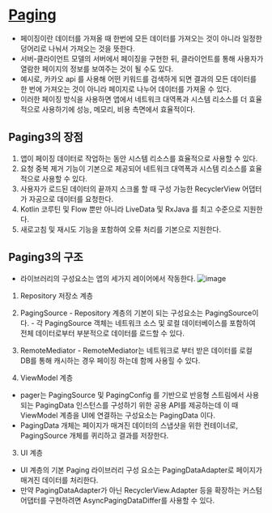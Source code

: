 # [Paging](https://developer.android.com/topic/libraries/architecture/paging/v3-overview?hl=ko)
- 페이징이란 데이터를 가져올 때 한번에 모든 데이터를 가져오는 것이 아니라 일정한 덩어리로 나눠서 가져오는 것을 뜻한다.
- 서버-클라이언트 모델의 서버에서 페이징을 구현한 뒤, 클라이언트를 통해 사용자가 열람한 페이지의 정보를 보여주는 것이 될 수도 있다.
- 예시로, 카카오 api 를 사용해 어떤 키워드를 검색하게 되면 결과의 모든 데이터를 한 번에 가져오는 것이 아니라 페이지로 나누어 데이터를 가져올 수 있다.
- 이러한 페이징 방식을 사용하면 앱에서 네트워크 대역폭과 시스템 리소스를 더 효율적으로 사용하기에 성능, 메모리, 비용 측면에서 효율적이다.

## Paging3의 장점
1. 앱이 페이징 데이터로 작업하는 동안 시스템 리소스를 효율적으로 사용할 수 있다.
2. 요청 중복 제거 기능이 기본으로 제공되어 네트워크 대역폭과 시스템 리소스를 효율적으로 사용할 수 있다.
2. 사용자가 로드된 데이터의 끝까지 스크롤 할 때 구성 가능한 RecyclerView 어댑터가 자공으로 데이터를 요청한다.
3. Kotlin 코루틴 및 Flow 뿐만 아니라 LiveData 및 RxJava 를 최고 수준으로 지원한다.
4. 새로고침 및 재시도 기능을 포함하여 오류 처리를 기본으로 지원한다.

## Paging3의 구조
- 라이브러리의 구성요소는 앱의 세가지 레이어에서 작동한다.
![image](https://github.com/hy0417sage/TIL/assets/97173983/3ee87651-b619-4ddf-82de-ab5684ddcebf)

1. Repository 저장소 계층
  1. PagingSource
    - Repository 계층의 기본이 되는 구성요소는 PagingSource이다.
    - 각 PagingSource 객체는 네트워크 소스 및 로컬 데이터베이스를 포함하여 전체 데이터로부터 부분적으로 데이터를 로드할 수 있다.
  2. RemoteMediator
    - RemoteMediator는 네트워크로 부터 받은 데이터를 로컬 DB를 통해 캐시하는 경우 페이징 하는데 함께 사용힐 수 있다.

2. ViewModel 계층
  - pager는 PagingSource 및 PagingConfig 를 기반으로 반응형 스트림에서 사용되는 PagingData 인스턴스를 구성하기 위한 공용 API를 제공하는데 이 때 ViewModel 계층을 UI에 연결하는 구성요소는 PagingData 이다.
  - PagingData 개체는 페이지가 매겨진 데이터의 스냅샷을 위한 컨테이너로, PagingSource 개체를 퀴리하고 결과를 저장한다.
  
 3. UI 계층
  - UI 계층의 기본 Paging 라이브러리 구성 요소는 PagingDataAdapter로 페이지가 매겨진 데이터를 처리한다.
  - 만약 PagingDataAdapter가 아닌 RecyclerView.Adapter 등을 확장하는 커스텀 어댑터를 구현하려면 AsyncPagingDataDiffer를 사용할 수 있다.
